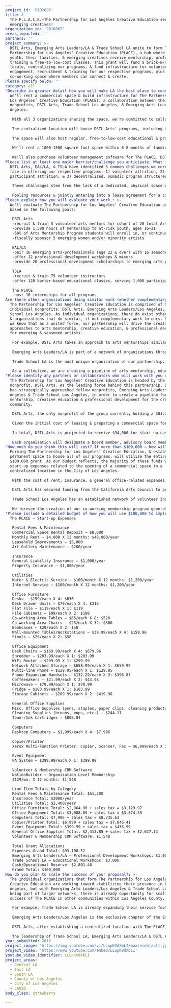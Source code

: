 ```yaml
---
project_id: '5102087'
title: >-
  The P.L.A.C.E.–The Partnership for Los Angeles Creative Education serving LAs
  emerging creatives!
organization_id: '2016067'
areas_impacted: ''
partners: ''
project_summary: >-
  DSTL Arts, Emerging Arts Leaders/LA & Trade School LA unite to form The
  Partnership for Los Angeles' Creative Education (PLACE), a hub where at-risk
  youth, their families, & emerging creatives receive mentorship, professional
  training & free-to-low-cost classes. This grant will fund a brick-&-mortar
  locale, centralizing our programs, & fund infrastructure for volunteer
  engagement, recruitment & training for our respective programs, plus a
  co-working space where members can connect & create.
Please specify below: ''
category: all
'Describe in greater detail how you will make LA the best place to connect:': >-
  We'll rent a commercial space & build infrastructure for The Partnership for
  Los Angeles’ Creative Education (PLACE), a collaboration between the
  nonprofits, DSTL Arts, Trade School Los Angeles, & Emerging Arts Leaders/Los
  Angeles.
   
   With all 3 organizations sharing the space, we're committed to collaborating across all our programs to create a pipeline of arts mentorship & educational opportunities for creative, at-risk youth, emerging artists, & seasoned arts professionals, with various entry points for anyone from the ages of 16 to 116.
   
   The centralized location will house DSTL Arts' programs, including their Arts Mentorship Program for at-risk youth ages 16–21, a new fiscal sponsorship program for individual artists, Art Block (a zine-making workshop series for youth ages 16–21) & Conchas y Café, an arts-literacy & creative writing workshop series for Spanish-speaking adults & caretakers of youth in DSTL Arts' programs.
   
   The space will also host regular, free-to-low-cost educational & professional development workshops for adults ages 18 & over, conducted by Trade School LA volunteers & Emerging Arts Leaders/LA, ranging in subject matter from art appreciation & DIY crafts, to freelance creative business & arts administration. Trade School LA, through barter-based programs, offers pedagogical training to anyone interested in sharing skills through workshops, regardless of age, providing a low-stress environment for knowledge-sharing. Additionally, Emerging Arts Leaders/LA will coordinate its Protégé arts-professional mentorship program out of the space.
   
   We'll rent a 1000–1500 square foot space within 6–8 months of funding, & purchase furniture & equipment to convert the space into a gallery & creative workspace for our co-working membership program, including internet, copy, print & phone service.
   
   We'll also purchase volunteer management software for The PLACE. DSTL Arts will utilize up to 10 volunteer arts mentors & interns yearly in support of their Arts Mentorship Program, & Art Block & Conchas y Café creative writing programs. Trade School LA will use up to 75 volunteer instructors & interns yearly in support of their educational workshops. Emerging Arts Leaders/LA will use up to 40 volunteers & interns yearly in support of their Leadership Council, “Protégé” emerging arts-professional mentorship program, & professional development workshops. Our shared infrastructure will match skills & interests of all volunteers with the appropriate programs.
Please list at least one major barrier/challenge you anticipate. What is your strategy for overcoming these obstacles?: >-
  DSTL Arts, EAL/LA, & TSLA have identified 3 common challenges we currently
  face in offering our respective programs: 1) volunteer attrition, 2)
  participant attrition, & 3) decentralized, nomadic program structures.
   
   These challenges stem from the lack of a dedicated, physical space where we can each coordinate our programs & conduct deeper community engagement. As such, our forming of The Partnership for Los Angeles' Creative Education is the solution for many challenges we individually face.
   
   Pooling resources & jointly entering into a lease agreement for a commercial space will eliminate several problems we individually face with constantly traveling to conduct our programs. Logistically, we'll become more efficient with time & resources, utilizing a central, consistent space & programming pipeline to meet the needs of all participants & volunteers, including regular volunteer trainings, & collectively dedicating staff for inter-program support & scheduling.
Please explain how you will evaluate your work.: >-
  We'll evaluate The Partnership for Los Angeles' Creative Education annually
  based on the following goals:
   
   DSTL Arts
   -recruit & train 5 volunteer arts mentors for cohort of 20 total Arts Mentorship Program students, ages 16–21
   -provide 1,500 hours of mentorship to at-risk youth, ages 16–21
   -60% of Arts Mentorship Program students will enroll in, or continue, post-HS degree/certificate programs, 30% will continue HS, graduate, or enter HS-equivalency programs
   -fiscally sponsor 5 emerging women and/or minority artists
   
   EAL/LA
   -pair 16 emerging arts-professionals (age 22 & over) with 16 seasoned arts admin through Protégé mentorship program
   -offer 12 professional development workshops & mixers
   -provide 20 professional development scholarships to emerging arts-professionals serving on Leadership Council
   
   TSLA
   -recruit & train 75 volunteer instructors
   -offer 120 barter-based educational classes, serving 1,000 participants
   
   The PLACE
   -host 16 internships for all programs
Are there other organizations doing similar work (whether complementary or competitive)? What is unique about your proposed approach?: >-
  The Partnership for Los Angeles' Creative Education is comprised of the 3,
  individual nonprofits: DSTL Arts, Emerging Arts Leaders/Los Angeles, & Trade
  School Los Angeles. As individual organizations, there do exist other programs
  & organizations that do similar, if not complementary work to ours. However,
  we know that as a united force, our partnership will drive the creation of new
  approaches to arts mentorship, creative education, & professional development
  for emerging & seasoned artists.
   
   For example, DSTL Arts takes an approach to arts mentorships similar to Venice Arts or Las Fotos Project. Venice Arts provides mentorships focusing on photography & visual storytelling, where Las Fotos Project does the same for young Latinas, exclusively; but DSTL Arts provides mentorship to at-risk youth, ages 16–21, & teaches them to not only develop their artistic talents in creative writing, visual art & photography, but also adds work-readiness training & entrepreneurial skills to the mentorship program, something that not many other arts-education nonprofits do. Our focus is more on teaching transferable skills that will help youth succeed within the creative economy, & in life as a whole.
   
   Emerging Arts Leaders/LA is part of a network of organizations throughout the country that provides professional development opportunities for emerging arts professionals. As the exclusive Los Angeles chapter of the Americans for the Arts-backed initiative, EAL/LA shares only a few similarities with even less organizations & professional associations in LA, such as Arts For LA or the Young Nonprofit Professionals Network.
   
   Trade School LA is the most unique organization of our partnership. TSLA is also part of a larger, international cooperative of Trade School organizations, but in LA, the nearest complementary organization would be the informal association called the Time Bank. With a barter-based system for organizing & engaging in knowledge-sharing workshops, TSLA truly defies typical operating structures for nonprofit organizations.
   
   As a collective, we are creating a pipeline of arts mentorship, education & professional development unlike anything ever seen in LA. By providing programming to individuals from the age of 16 & beyond, we truly believe that our Partnership for Los Angeles' Creative Education will excel in bringing diverse, creative individuals together for the betterment & economic empowerment of our creative community.
'Please identify any partners or collaborators who will work with you on this project. How much of the $100,000 grant award will each partner receive?': >-
  The Partnership for Los Angeles' Creative Education is headed by the
  nonprofit, DSTL Arts. As the leading force behind this partnership, DSTL Arts
  has strategically approached fellow nonprofits, Emerging Arts Leaders/Los
  Angeles & Trade School Los Angeles, in order to create a pipeline for arts
  mentorship, creative education & professional development for the creative
  community.
   
   DSTL Arts, the only nonprofit of the group currently holding a 501c3 certification, will act as fiscal receiver of grants & donations for The Partnership for Los Angeles' Creative Education. Emerging Arts Leaders/LA & Trade School LA will be "contracted" by DSTL Arts to provide professional development classes & workshops in the commercial space we will lease together. Additionally, EAL/LA & TSLA will aid in the maintenance of a co-working membership program that we'll offer on a sliding-cost-scale for emerging creatives, as well as with a robust volunteer recruitment & training program for all of our programs.
   
   Given the initial cost of leasing & preparing a commercial space for occupancy, DSTL Arts will bear fiscal responsibility for start up costs & future maintenance of the space, thereby leaving a small portion of this grant to be dispersed to Trade School LA & Emerging Arts Leaders/LA for their services. However, other funding is being pursued to cover additional costs related to our programming.
   
   In total, DSTL Arts is projected to receive $94,000 for start-up costs related to the leasing of our space, including the purchase of furniture, equipment, insurance & other unexpected costs. Emerging Arts Leader/LA will receive $1,000 for the provision of professional development workshops & mixers in our space. Trade School LA will receive $3,000 for the scheduling of educational workshops in our space & for recruitment & training of volunteers for our programs. All organizations will also receive administrative workspace & access to infrastructure for the execution of all our programs.
   
   Each organization will designate a board member, advisory board member, or staff member to be part of a steering committee that will provide governance to this partnership, while continuing to receive governance from their respective boards for their individual organizational & programmatic needs. New members to The Partnership for Los Angeles' Creative Education will be vetted through a rigorous application process to ensure the sustainability of the partnership & space.
'How much do you think this will cost? If more than $100,000 – how will you cover the additional costs?': >-
  Forming The Partnership for Los Angeles’ Creative Education, & establishing a
  permanent space to house all of our programs, will utilize the entirety of the
  $100,000 grant. As our budget reflects, the majority of these funds will cover
  start-up expenses related to the opening of a commercial space in a
  centralized location in the City of Los Angeles.
   
   With the cost of rent, insurance, & general office-related expenses, a small amount of funds will be left over to initiate programming within the space. Emerging Arts Leaders/Los Angeles already has secured funding for their programming, including funding from the Department of Cultural Affairs, the Hewlett Foundation, & other professional-development specific grants. Additionally, Emerging Arts Leaders/Los Angeles already utilizes a corps of volunteers to conduct, plan, & coordinate the majority of their programming, so their overhead costs are minimal as we begin to activate the space.
   
   DSTL Arts has secured funding from the California Arts Council to provide their Art Block & Conchas y Café programs, which have already begun, & this funding will be utilized to further activate the space, once the location is established. DSTL Arts’ Arts Mentorship Program is an ongoing program, & DSTL Arts has applied to various funding sources, while concurrently cultivating donors, to continue providing this program.
   
   Trade School Los Angeles has an established network of volunteer instructors & a shared infrastructure with other Trade School chapters. The funds they receive from this grant will be utilized by Trade School LA to cover small expenses related to their educational workshops & organizational overhead as we begin to activate the space.
   
   We foresee the creation of our co-working membership program generating funds that will sustain our space. All of the funds generated from the membership program will be held in a fund specific to maintenance and rental overhead costs. When it comes to programming, each organization will continue to independently develop funding opportunities for their respective programming costs. As such, DSTL Arts, Trade School LA and Emerging Arts Leaders/Los Angeles will have full access to the space for their individual fundraising activities throughout the year.
'Please include a detailed budget of how you will use $100,000 to implement this project.': |-
  The PLACE — Start-up Expenses
   
   Rental Fees & Maintenance
   Commercial Space Rental Deposit – $8,000
   Monthly Rent – $4,000 X 12 months: $48,000/year
   Leasehold Improvements – $5,000
   Art Gallery Maintenance – $200/year
   
   Insurance
   General Liability Insurance – $1,000/year
   Property Insurance – $1,000/year
   
   Utilities
   Water & Electric Service – $100/month X 12 months: $1,200/year
   Internet Service – $100/month X 12 months: $1,200/year
   
   Office Furniture
   Desks – $159/each X 4: $636
   Desk Drawer Units – $79/each X 4: $316
   Flat File – $119/each X 1: $119
   File Cabinets – $99/each X 2: $198
   Co-working Area Tables – $65/each X 8: $520
   Co-working Area Chairs – $25/each X 32: $800
   Bookcases – $29/each X 2: $58
   Wall-mounted Tables/Workstations – $39.99/each X 4: $159.96
   Stools – $29/each X 2: $58
   
   Office Equipment
   Desk Chairs – $169.99/each X 4: $679.96
   Shredder – $203.99/each X 1: $203.99
   WiFi Router – $299.99 X 1: $299.99
   Network Attached Storage – $658.99/each X 1: $659.99
   Multi-line Phone – $129.95/each X 1: $129.95
   Phone Expansion Handsets – $132.29/each X 3: $396.87
   Coffeemakers – $21.99/each X 2: $43.98
   Microwave – $70.99/each X 1: $70.99
   Fridge – $183.99/each X 1: $183.99
   Storage Cabinets – $209.99/each X 2: $419.98
   
   General Office Supplies
   Misc. Office Supplies (pens, staples, paper clips, cleaning products, etc.) – $1,366.90
   Cleaning Supplies (brooms, mops, etc.) – $244.11
   Toner/Ink Cartridges – $802.84
   
   Computers
   Desktop Computers – $1,999/each X 4: $7,996
   
   Copier/Printer
   Xerox Multi-Function Printer, Copier, Scanner, Fax – $6,999/each X 1: $6,999
   
   Event Equipment
   PA System – $399.99/each X 1: $399.99
   
   Volunteer & Membership CRM Software
   NationBuilder – Organization Level Membership
   $129/mo. X 12 months: $1,548
   
   Line Item Totals by Category
   Rental Fees & Maintenance Total: $61,200
   Insurance Total: $2000/year
   Utilities Total: $2,400/year
   Office Furniture Total: $2,864.96 + sales tax = $3,129.97
   Office Equipment Total: $3,088.69 + sales tax = $3,374.39
   Computers Total: $7,996 + sales tax = $8,735.63
   Copier/Printer Total: $6,999 + sales tax = $7,646.41
   Event Equipment Total: $399.99 + sales tax = $436.99
   General Office Supplies Total: $2,413.85 + sales tax = $2,637.13
   Volunteer & Membership CRM Software: $1,548
   
   Total Grant Allocations
   Expenses Grand Total: $93,108.52
   Emerging Arts Leaders/LA – Professional Development Workshops: $1,000
   Trade School LA – Educational Workshops: $3,000
   Cash/Operational Reserve: $2,891.48
   Grand Total: $100,000
How do you plan to scale the success of your proposal?: >-
  The individual organizations that form The Partnership for Los Angeles’
  Creative Education are working toward stabilizing their presence in Los
  Angeles, but with Emerging Arts Leaders/Los Angeles & Trade School Los Angeles
  being part of larger networks, there is already opportunity for scaling the
  success of The PLACE in other communities within Los Angeles County.
   
   For example, Trade School LA is already expanding their service footprint by establishing a Trade School Long Beach sub-chapter. Trade School LA is coordinating with volunteer instructors in the Long Beach area now to bring barter-based educational workshops through the established Trade School LA sign-up infrastructure. With the establishing of The PLACE, we are bringing stability for Trade School LA to begin recruiting & on-boarding more volunteers while fundraising for their growing overhead costs.
   
   Emerging Arts Leaders/Los Angeles is the exclusive chapter of the Emerging Arts Leaders network in Los Angeles, but there already exists an Emerging Arts Leaders/Orange County, which could potentially work with The PLACE as we look to expand our partnership further south. It would not be difficult to connect with Emerging Arts Leaders/OC once The PLACE establishes a working model in central Los Angeles.
   
   DSTL Arts, after establishing a centralized location with The PLACE, is looking to raise funds for a Mobile Art Lab for their Arts Mentorship Program students who may not have the ability to frequently travel from South LA, or further inland, into Central LA. The idea is to provide a mobile, creative workspace for youth who don’t always have access to tools or space to create at home. With the ultimate goal of expansion, DSTL Arts is very open to establishing chapters in the South Bay area & the San Fernando & San Gabriel Valleys, especially galleries that will display student artwork & provide work-readiness classes in the arts.
   
   The leadership of Trade School LA, Emerging Arts Leaders/LA & DSTL Arts are very committed to creating a pipeline of mentorship & education for creatives at all levels of their career. We are focused on establishing a mutually-supportive infrastructure now, that can eventually be expanded into other markets that will benefit from our pipeline structure. As long as we are able to collectively find funding to expand into other markets & establish centralized spaces, while hiring staff to coordinate our respective programs, we will scale the success of our proposal.
year_submitted: 2015
project_image: 'https://img.youtube.com/vi/LLupKVdXbLI/maxresdefault.jpg'
project_video: 'https://www.youtube.com/embed/LLupKVdXbLI'
youtube_video_identifier: LLupKVdXbLI
project_areas:
  - Central LA
  - East LA
  - South LA
  - County of Los Angeles
  - City of Los Angeles
  - LAUSD
body_class: strawberry

---
```

